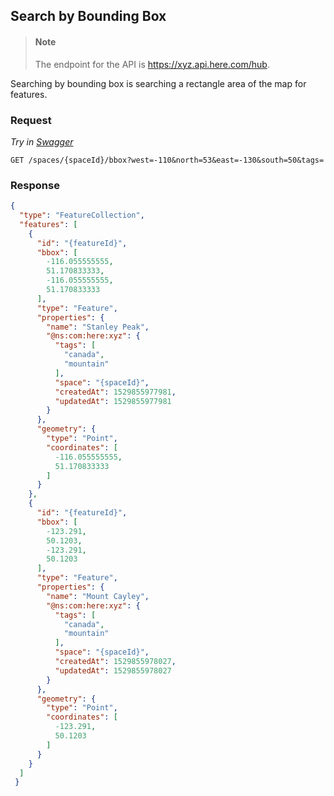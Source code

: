 ## Search by Bounding Box


> #### Note 
> The endpoint for the API is https://xyz.api.here.com/hub.


Searching by bounding box is searching a rectangle area of the map for features.

### Request

*Try in [Swagger](https://xyz.api.here.com/hub/static/swagger/#/Read_Spaces)*

```HTTP
GET /spaces/{spaceId}/bbox?west=-110&north=53&east=-130&south=50&tags=
```

### Response

```JSON
{
  "type": "FeatureCollection",
  "features": [
    {
      "id": "{featureId}",
      "bbox": [
        -116.055555555,
        51.170833333,
        -116.055555555,
        51.170833333
      ],
      "type": "Feature",
      "properties": {
        "name": "Stanley Peak",
        "@ns:com:here:xyz": {
          "tags": [
            "canada",
            "mountain"
          ],
          "space": "{spaceId}",
          "createdAt": 1529855977981,
          "updatedAt": 1529855977981
        }
      },
      "geometry": {
        "type": "Point",
        "coordinates": [
          -116.055555555,
          51.170833333
        ]
      }
    },
    {
      "id": "{featureId}",
      "bbox": [
        -123.291,
        50.1203,
        -123.291,
        50.1203
      ],
      "type": "Feature",
      "properties": {
        "name": "Mount Cayley",
        "@ns:com:here:xyz": {
          "tags": [
            "canada",
            "mountain"
          ],
          "space": "{spaceId}",
          "createdAt": 1529855978027,
          "updatedAt": 1529855978027
        }
      },
      "geometry": {
        "type": "Point",
        "coordinates": [
          -123.291,
          50.1203
        ]
      }
    }
  ]
 }
```
